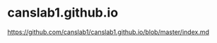 # canslab1.github.io
https://github.com/canslab1/canslab1.github.io/blob/master/index.md
<?php
    header(“HTTP/1.1 301 Moved Permanently”);
    header(“Location: https://canslab1.github.io/index.html”);
?>

